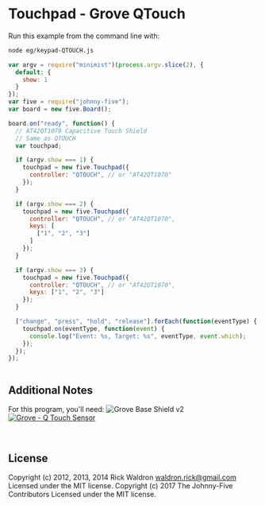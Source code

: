 <!--remove-start-->

# Touchpad - Grove QTouch

<!--remove-end-->








Run this example from the command line with:
```bash
node eg/keypad-QTOUCH.js
```


```javascript
var argv = require("minimist")(process.argv.slice(2), {
  default: {
    show: 1
  }
});
var five = require("johnny-five");
var board = new five.Board();

board.on("ready", function() {
  // AT42QT1070 Capacitive Touch Shield
  // Same as QTOUCH
  var touchpad;

  if (argv.show === 1) {
    touchpad = new five.Touchpad({
      controller: "QTOUCH", // or "AT42QT1070"
    });
  }

  if (argv.show === 2) {
    touchpad = new five.Touchpad({
      controller: "QTOUCH", // or "AT42QT1070",
      keys: [
        ["1", "2", "3"]
      ]
    });
  }

  if (argv.show === 3) {
    touchpad = new five.Touchpad({
      controller: "QTOUCH", // or "AT42QT1070",
      keys: ["1", "2", "3"]
    });
  }

  ["change", "press", "hold", "release"].forEach(function(eventType) {
    touchpad.on(eventType, function(event) {
      console.log("Event: %s, Target: %s", eventType, event.which);
    });
  });
});



```








## Additional Notes
For this program, you'll need:
![Grove Base Shield v2](http://www.seeedstudio.com/depot/images/product/base%20shield%20V2_01.jpg)
[![Grove - Q Touch Sensor](http://www.seeedstudio.com/depot/images/product/Grove-Q%20Touch%20Sensor_02.jpg)](http://www.seeedstudio.com/depot/GroveQ-Touch-Sensor-p-1854.html)

&nbsp;

<!--remove-start-->

## License
Copyright (c) 2012, 2013, 2014 Rick Waldron <waldron.rick@gmail.com>
Licensed under the MIT license.
Copyright (c) 2017 The Johnny-Five Contributors
Licensed under the MIT license.

<!--remove-end-->
